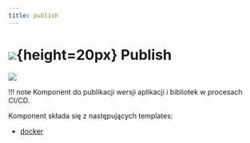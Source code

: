```yaml
---
title: publish
---
```


# ![](https://gitlab.com/pl.rachuna-net/infrastructure/terraform/modules/gitlab-project/-/raw/main/images/gitlab.png){height=20px} Publish

[![](https://gitlab.com/pl.rachuna-net/cicd/components/publish/-/badges/release.svg)](https://gitlab.com/pl.rachuna-net/cicd/components/publish/-/releases)

!!! note
    Komponent do publikacji wersji aplikacji i bibliotek w procesach CI/CD.

Komponent składa się z następujących templates:

* [docker](/projects/gitlab/Gitlab-CI/Components/publish/docker)
